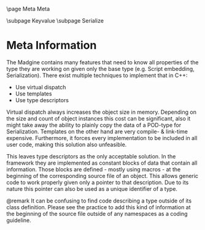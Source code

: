 \page Meta Meta

\subpage Keyvalue
\subpage Serialize

# Meta Information

The Madgine contains many features that need to know all properties of the type they are working on given only the base type (e.g. Script embedding, Serialization). There exist multiple techniques to implement that in C++:
* Use virtual dispatch
* Use templates
* Use type descriptors

Virtual dispatch always increases the object size in memory. Depending on the size and count of object instances this cost can be significant, also it might take away the ability to plainly copy the data of a POD-type for Serialization. Templates on the other hand are very compile- & link-time expensive. Furthermore, it forces every implementation to be included in all user code, making this solution also unfeasible.

This leaves type descriptors as the only acceptable solution. In the framework they are implemented as constant blocks of data that contain all information. Those blocks are defined - mostly using macros - at the beginning of the corresponding source file of an object. This allows generic code to work properly given only a pointer to that description. Due to its nature this pointer can also be used as a unique identifier of a type.

@remark It can be confusing to find code describing a type outside of its class definition. Please see the practice to add this kind of information at the beginning of the source file outside of any namespaces as a coding guideline.